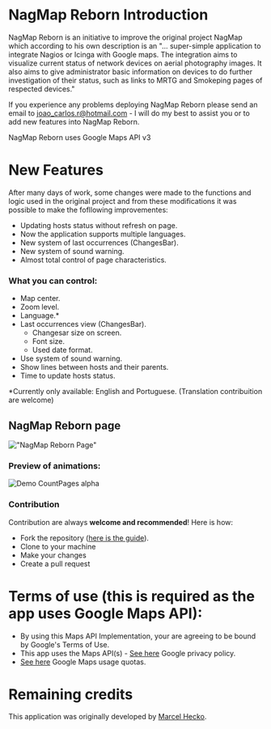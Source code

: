 NagMap Reborn Introduction
=====
NagMap Reborn is an initiative to improve the original project NagMap which according to his own description is an "... super-simple application to integrate Nagios or Icinga with Google maps. The integration aims to visualize current status of network devices on aerial photography images. It also aims to give administrator basic information on devices to do further investigation of their status, such as links to MRTG and Smokeping pages of respected devices."

If you experience any problems deploying NagMap Reborn please send an email to joao_carlos.r@hotmail.com - I will do my best to assist you or to add new features into NagMap Reborn. 

NagMap Reborn uses Google Maps API v3

New Features
============
After many days of work, some changes were made to the functions and logic used in the original project and from these modifications it was possible to make the fofllowing improvementes:

* Updating hosts status without refresh on page.
* Now the application supports multiple languages.
* New system of last occurrences (ChangesBar).
* New system of sound warning.
* Almost total control of page characteristics.

### What you can control:
* Map center.
* Zoom level.
* Language.*
* Last occurrences view (ChangesBar).
  * Changesar size on screen.
  * Font size.
  * Used date format.
* Use system of sound warning.
* Show lines between hosts and their parents.
* Time to update hosts status.

*Currently only available: English and Portuguese. (Translation contribuition are welcome)

## NagMap Reborn page

!["NagMap Reborn Page"](https://i.imgur.com/0ro0NOE.png "NagMap Reborn Page")

### Preview of animations:

![Demo CountPages alpha](https://i.imgur.com/FMbGvhs.gif)

### Contribution
Contribution are always **welcome and recommended**! Here is how:

- Fork the repository ([here is the guide](https://help.github.com/articles/fork-a-repo/)).
- Clone to your machine
- Make your changes
- Create a pull request

Terms of use (this is required as the app uses Google Maps API):
================================================================
* By using this Maps API Implementation, your are agreeing to be bound by Google's Terms of Use.
* This app uses the Maps API(s) - [See here](http://www.google.com/privacy.html) Google privacy policy.
* [See here](https://developers.google.com/maps/documentation/javascript/usage) Google Maps usage quotas.

Remaining credits
=====
This application was originally developed by [Marcel Hecko](https://github.com/hecko).
